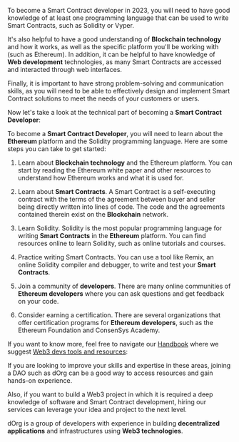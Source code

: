 To become a Smart Contract developer in 2023, you will need to have good knowledge of at least one programming language that can be used to write Smart Contracts, such as Solidity or Vyper.

It's also helpful to have a good understanding of **Blockchain technology** and how it works, as well as the specific platform you'll be working with (such as Ethereum). In addition, it can be helpful to have knowledge of **Web development** technologies, as many Smart Contracts are accessed and interacted through web interfaces.

Finally, it is important to have strong problem-solving and communication skills, as you will need to be able to effectively design and implement Smart Contract solutions to meet the needs of your customers or users.

Now let's take a look at the technical part of becoming a **Smart Contract Developer**:

To become a **Smart Contract Developer**, you will need to learn about the **Ethereum** platform and the Solidity programming language. Here are some steps you can take to get started:

1. Learn about **Blockchain technology** and the Ethereum platform. You can start by reading the Ethereum white paper and other resources to understand how Ethereum works and what it is used for.

2. Learn about **Smart Contracts**. A Smart Contract is a self-executing contract with the terms of the agreement between buyer and seller being directly written into lines of code. The code and the agreements contained therein exist on the **Blockchain** network.

3. Learn Solidity. Solidity is the most popular programming language for writing **Smart Contracts** in the **Ethereum** platform. You can find resources online to learn Solidity, such as online tutorials and courses.

4. Practice writing Smart Contracts. You can use a tool like Remix, an online Solidity compiler and debugger, to write and test your **Smart Contracts**.

5. Join a community of **developers**. There are many online communities of **Ethereum developers** where you can ask questions and get feedback on your code.

6. Consider earning a certification. There are several organizations that offer certification programs for **Ethereum developers**, such as the Ethereum Foundation and ConsenSys Academy.

If you want to know more, feel free to navigate our [Handbook](https://www.google.com/url?q=https://docs.dorg.tech/&sa=D&source=editors&ust=1682364056743978&usg=AOvVaw2aIZUGXE6TTl-xt4LVqLNk) where we suggest [Web3 devs tools and resources](https://www.google.com/url?q=https://docs.dorg.tech/web3-upskilling&sa=D&source=editors&ust=1682364056744162&usg=AOvVaw1qUznRVCNNagP1lEMsBkwe):

If you are looking to improve your skills and expertise in these areas, joining a DAO such as dOrg can be a good way to access resources and gain hands-on experience.

Also, if you want to build a Web3 project in which it is required a deep knowledge of software and Smart Contract development, hiring our services can leverage your idea and project to the next level.

dOrg is a group of developers with experience in building **decentralized applications** and infrastructures using **Web3 technologies**.
